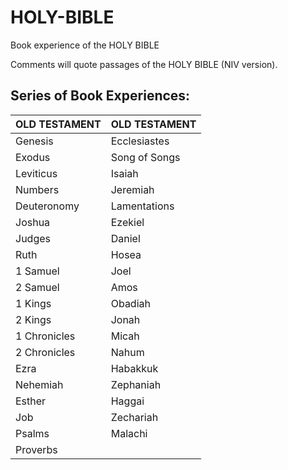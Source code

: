 # HOLY-BIBLE
Book experience of the HOLY BIBLE

Comments will quote passages of the HOLY BIBLE (NIV version).

## Series of Book Experiences:

| OLD TESTAMENT  | OLD TESTAMENT  |
|---------------|---------------|
| Genesis       | Ecclesiastes   |
| Exodus        | Song of Songs  |
| Leviticus     | Isaiah         |
| Numbers       | Jeremiah       |
| Deuteronomy   | Lamentations   |
| Joshua        | Ezekiel        |
| Judges        | Daniel         |
| Ruth          | Hosea          |
| 1 Samuel      | Joel           |
| 2 Samuel      | Amos           |
| 1 Kings       | Obadiah        |
| 2 Kings       | Jonah          |
| 1 Chronicles  | Micah          |
| 2 Chronicles  | Nahum          |
| Ezra          | Habakkuk       |
| Nehemiah      | Zephaniah      |
| Esther        | Haggai         |
| Job          | Zechariah       |
| Psalms        | Malachi        |
| Proverbs      |               |

